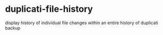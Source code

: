 # duplicati-file-history
display history of individual file changes within an entire history of duplicati backup
